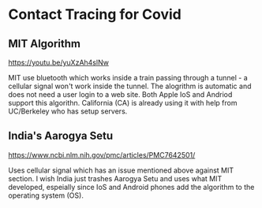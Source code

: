# Contact Tracing for Covid

## MIT Algorithm

https://youtu.be/yuXzAh4slNw

MIT use bluetooth which works inside a train passing through a tunnel - a cellular signal won't work inside the tunnel. The alogrithm is automatic and does not need a user login
to a web site.  Both Apple IoS and Andriod support this algorithn. California (CA) is already using it with help from UC/Berkeley who has setup servers.

## India's Aarogya Setu

https://www.ncbi.nlm.nih.gov/pmc/articles/PMC7642501/

Uses cellular signal which has an issue mentioned above against MIT section.  I wish India just trashes Aarogya Setu and uses what MIT developed, espeially since IoS and Android phones add the algorithm to the operating system (OS).
